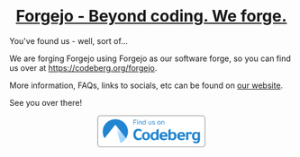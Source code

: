 <div align="center">
	<a href="https://forgejo.org">
		<img src="https://avatars.githubusercontent.com/u/118922216?s=200&v=4" alt="" width="128" align="center" />
		<h1 align="center">Forgejo - Beyond coding. We forge.</h1>
	</a>
</div>

You've found us - well, sort of...

We are forging Forgejo using Forgejo as our software forge, so you can find us over at <a href="https://codeberg.org/forgejo" rel="me canonical">https://codeberg.org/forgejo</a>.

More information, FAQs, links to socials, etc can be found on [our website](https://forgejo.org/).

See you over there!

<div align="center">
	<a href="https://codeberg.org/forgejo">
		<img src="https://raw.githubusercontent.com/forgejo/.github/main/profile/codeberg-badge.svg" width="192" />
	</a>
</div>
